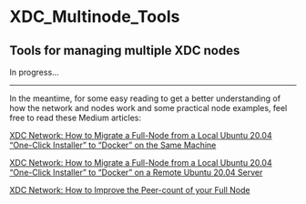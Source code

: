 # XDC_Multinode_Tools
## Tools for managing multiple XDC nodes

In progress...

---

In the meantime, for some easy reading to get a better understanding of how the network and nodes work and some practical node examples, feel free to read these Medium articles:

[XDC Network: How to Migrate a Full-Node from a Local Ubuntu 20.04 “One-Click Installer” to “Docker” on the Same Machine](https://medium.com/@s4njk4n/xinfin-xdc-network-how-to-migrate-a-full-node-from-a-local-ubuntu-20-04-fe7af8ab38bd)

[XDC Network: How to Migrate a Full-Node from a Local Ubuntu 20.04 “One-Click Installer” to “Docker” on a Remote Ubuntu 20.04 Server](https://medium.com/@s4njk4n/xinfin-xdc-network-how-to-migrate-a-full-node-from-a-local-ubuntu-20-04-b51624e96db8)

[XDC Network: How to Improve the Peer-count of your Full Node](https://medium.com/@s4njk4n/how-to-improve-the-peer-count-of-your-xinfin-full-node-7372541528b5)
